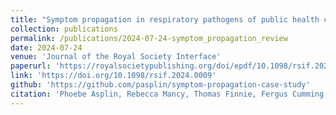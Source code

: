 ```yaml
---
title: "Symptom propagation in respiratory pathogens of public health concern: a review of the evidence"
collection: publications
permalink: /publications/2024-07-24-symptom_propagation_review
date: 2024-07-24
venue: 'Journal of the Royal Society Interface'
paperurl: 'https://royalsocietypublishing.org/doi/epdf/10.1098/rsif.2024.0009'
link: 'https://doi.org/10.1098/rsif.2024.0009'
github: 'https://github.com/pasplin/symptom-propagation-case-study'
citation: 'Phoebe Asplin, Rebecca Mancy, Thomas Finnie, Fergus Cumming, Matt J Keeling, <b>Edward M Hill</b>. (2024). &quot;Symptom propagation in respiratory pathogens of public health concern: a review of the evidence.&quot; <i> Journal of the Royal Society Interface</i>, <b>21</b>: 20240009. doi:10.1098/rsif.2024.0009.'
---
```

